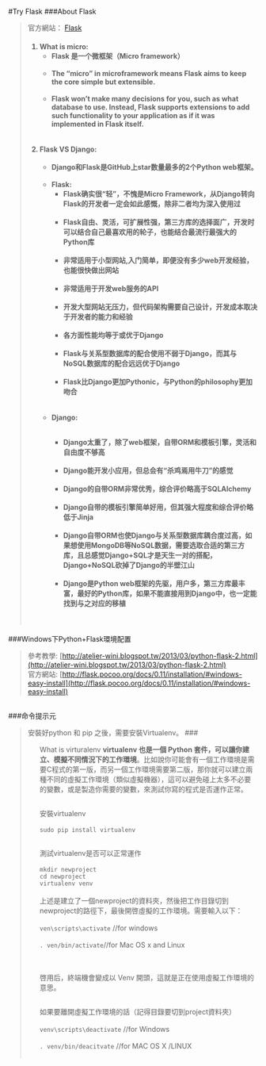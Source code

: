 #Try Flask
###About Flask
>官方網站： [Flask](http://flask.pocoo.org/docs/0.11/)<br>
>#### <ol><li>What is micro:<br><ul><li>Flask 是一个微框架（Micro framework）</li><br><li>The “micro” in microframework means Flask aims to keep the core simple but extensible. </li><br><li>Flask won’t make many decisions for you, such as what database to use. Instead, Flask supports extensions to add such functionality to your application as if it was implemented in Flask itself. </li><br></ul></li><br><li>Flask VS Django:<br><br><ul><li>Django和Flask是GitHub上star数量最多的2个Python web框架。</li><br>  <li>Flask:<br>  <ul><li>Flask确实很“轻”，不愧是Micro Framework，从Django转向Flask的开发者一定会如此感慨，除非二者均为深入使用过</li><br>  <li>Flask自由、灵活，可扩展性强，第三方库的选择面广，开发时可以结合自己最喜欢用的轮子，也能结合最流行最强大的Python库</li><br> <li>非常适用于小型网站,入门简单，即便没有多少web开发经验，也能很快做出网站</li><br>  <li>非常适用于开发web服务的API</li><br>  <li>开发大型网站无压力，但代码架构需要自己设计，开发成本取决于开发者的能力和经验</li><br>  <li>各方面性能均等于或优于Django</li><br>  <li>Flask与关系型数据库的配合使用不弱于Django，而其与NoSQL数据库的配合远远优于Django</li><br>  <li>Flask比Django更加Pythonic，与Python的philosophy更加吻合</li><br></ul>  </li><br> <li>Django:</li><br><ul> <li>Django太重了，除了web框架，自带ORM和模板引擎，灵活和自由度不够高</li><br> <li>Django能开发小应用，但总会有“杀鸡焉用牛刀”的感觉</li><br> <li>Django的自带ORM非常优秀，综合评价略高于SQLAlchemy</li><br> <li>Django自带的模板引擎简单好用，但其强大程度和综合评价略低于Jinja</li><br> <li>Django自带ORM也使Django与关系型数据库耦合度过高，如果想使用MongoDB等NoSQL数据，需要选取合适的第三方库，且总感觉Django+SQL才是天生一对的搭配，Django+NoSQL砍掉了Django的半壁江山</li><br>  <li>Django是Python web框架的先驱，用户多，第三方库最丰富，最好的Python库，如果不能直接用到Django中，也一定能找到与之对应的移植</li><br> </ul><br>  </ul></li></ol>
###Windows下Python+Flask環境配置
>參考教學:  [http://atelier-wini.blogspot.tw/2013/03/python-flask-2.html](http://atelier-wini.blogspot.tw/2013/03/python-flask-2.html)<br>
>官方網站:  [http://flask.pocoo.org/docs/0.11/installation/#windows-easy-install](http://flask.pocoo.org/docs/0.11/installation/#windows-easy-install)<br>
##
###命令提示元
>安裝好python 和 pip 之後，需要安裝Virtualenv。
>###<ul>What is virturalenv
>**virtualenv 也是一個 Python 套件，可以讓你建立、模擬不同情況下的工作環境**。比如說你可能會有一個工作環境是需要C程式的第一版，而另一個工作環境需要第二版，那你就可以建立兩種不同的虛擬工作環境（類似虛擬機器），這可以避免碰上太多不必要的變數，或是製造你需要的變數，來測試你寫的程式是否運作正常。<br>
>##
>安裝virtualenv<br><Br>
>`sudo pip install virtualenv`
>##
>測試virtualenv是否可以正常運作<br><br>
>`mkdir newproject`<br>`cd newproject`<br>`virtualenv venv`<br><br>
>上述是建立了一個newproject的資料夾，然後把工作目錄切到newproject的路徑下，最後開啓虛擬的工作環境。需要輸入以下：<br><br>
>`ven\scripts\activate` //for windows<br><br>
>`. ven/bin/activate`//for Mac OS x and Linux<br><br>
>##
>啓用后，終端機會變成以 Venv 開頭，這就是正在使用虛擬工作環境的意思。
>##
>如果要離開虛擬工作環境的話（記得目錄要切到project資料夾）<br><br>
>`venv\scripts\deactivate` //for Windows<br><br>
>`. venv/bin/deacitvate` //for MAC OS X /LINUX<BR><BR>
>##
